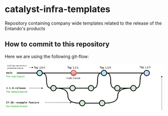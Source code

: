 # catalyst-infra-templates
Repository containing company wide templates related to the release of the Entando's products

## How to commit to this repository

Here we are using the following git-flow:

![Catalyst/Infra git-flow](images/catalyst-git-flow.png)
